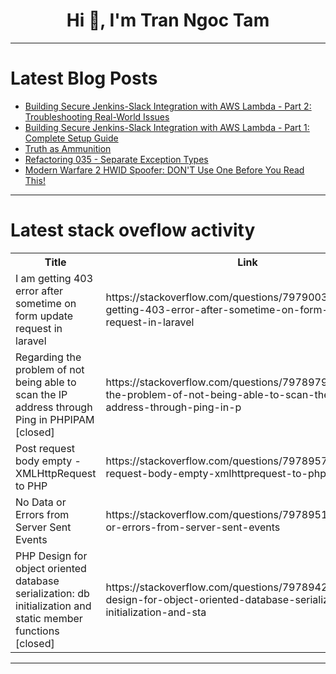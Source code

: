 <h1 align="center">Hi 👋, I'm Tran Ngoc Tam</h1>

---

# Latest Blog Posts 
<!-- BLOG-POST-LIST:START -->
- [Building Secure Jenkins-Slack Integration with AWS Lambda - Part 2: Troubleshooting Real-World Issues](https://dev.to/aws-builders/building-secure-jenkins-slack-integration-with-aws-lambda-part-2-troubleshooting-real-world-429d)
- [Building Secure Jenkins-Slack Integration with AWS Lambda - Part 1: Complete Setup Guide](https://dev.to/aws-builders/building-secure-jenkins-slack-integration-with-aws-lambda-part-1-complete-setup-guide-lgd)
- [Truth as Ammunition](https://dev.to/rawveg/truth-as-ammunition-5311)
- [Refactoring 035 - Separate Exception Types](https://dev.to/mcsee/refactoring-035-separate-exception-types-179j)
- [Modern Warfare 2 HWID Spoofer: DON&#39;T Use One Before You Read This!](https://dev.to/tun_hunh_6164f4c1d2daf6/modern-warfare-2-hwid-spoofer-dont-use-one-before-you-read-this-f9o)
<!-- BLOG-POST-LIST:END -->

---

# Latest stack oveflow activity
<table>
  <tr><th>Title</th><th>Link</th></tr>
  <!-- STACKOVERFLOW:START --><tr><td>I am getting 403 error after sometime on form update request in laravel</td><td>https://stackoverflow.com/questions/79790032/i-am-getting-403-error-after-sometime-on-form-update-request-in-laravel</td></tr><tr><td>Regarding the problem of not being able to scan the IP address through Ping in PHPIPAM [closed]</td><td>https://stackoverflow.com/questions/79789794/regarding-the-problem-of-not-being-able-to-scan-the-ip-address-through-ping-in-p</td></tr><tr><td>Post request body empty - XMLHttpRequest to PHP</td><td>https://stackoverflow.com/questions/79789578/post-request-body-empty-xmlhttprequest-to-php</td></tr><tr><td>No Data or Errors from Server Sent Events</td><td>https://stackoverflow.com/questions/79789511/no-data-or-errors-from-server-sent-events</td></tr><tr><td>PHP Design for object oriented database serialization: db initialization and static member functions [closed]</td><td>https://stackoverflow.com/questions/79789426/php-design-for-object-oriented-database-serialization-db-initialization-and-sta</td></tr><!-- STACKOVERFLOW:END -->
</table>

---


